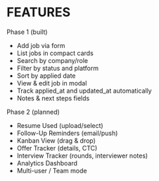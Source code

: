 # FEATURES

Phase 1 (built)
- Add job via form
- List jobs in compact cards
- Search by company/role
- Filter by status and platform
- Sort by applied date
- View & edit job in modal
- Track applied_at and updated_at automatically
- Notes & next steps fields

Phase 2 (planned)
- Resume Used (upload/select)
- Follow-Up Reminders (email/push)
- Kanban View (drag & drop)
- Offer Tracker (details, CTC)
- Interview Tracker (rounds, interviewer notes)
- Analytics Dashboard
- Multi-user / Team mode
